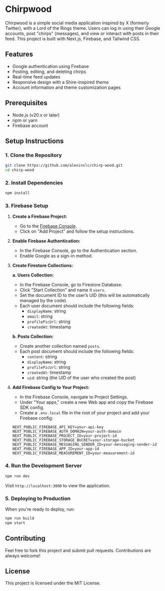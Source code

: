 # Chirpwood

Chirpwood is a simple social media application inspired by X (formerly Twitter), with a Lord of the Rings theme. Users can log in using their Google accounts, post "chirps" (messages), and view or interact with posts in their feed. This project is built with Next.js, Firebase, and Tailwind CSS.

## Features

- Google authentication using Firebase
- Posting, editing, and deleting chirps
- Real-time feed updates
- Responsive design with a Shire-inspired theme
- Account information and theme customization pages

## Prerequisites

- Node.js (v20.x or later)
- npm or yarn
- Firebase account

## Setup Instructions

### 1. Clone the Repository

```bash
git clone https://github.com/alexinslc/chirp-wood.git
cd chirp-wood
```

### 2. Install Dependencies

```bash
npm install
```

### 3. Firebase Setup

1. **Create a Firebase Project:**
   - Go to the [Firebase Console](https://console.firebase.google.com/).
   - Click on "Add Project" and follow the setup instructions.

2. **Enable Firebase Authentication:**
   - In the Firebase Console, go to the Authentication section.
   - Enable Google as a sign-in method.

3. **Create Firestore Collections:**

   **a. Users Collection:**
   - In the Firebase Console, go to Firestore Database.
   - Click "Start Collection" and name it `users`.
   - Set the document ID to the user’s UID (this will be automatically managed by the code).
   - Each user document should include the following fields:
     - `displayName`: string
     - `email`: string
     - `profilePicUrl`: string
     - `createdAt`: timestamp

   **b. Posts Collection:**
   - Create another collection named `posts`.
   - Each post document should include the following fields:
     - `content`: string
     - `displayName`: string
     - `profilePicUrl`: string
     - `createdAt`: timestamp
     - `uid`: string (the UID of the user who created the post)

4. **Add Firebase Config to Your Project:**
   - In the Firebase Console, navigate to Project Settings.
   - Under "Your apps," create a new Web app and copy the Firebase SDK config.
   - Create a `.env.local` file in the root of your project and add your Firebase config:

   ```plaintext
   NEXT_PUBLIC_FIREBASE_API_KEY=your-api-key
   NEXT_PUBLIC_FIREBASE_AUTH_DOMAIN=your-auth-domain
   NEXT_PUBLIC_FIREBASE_PROJECT_ID=your-project-id
   NEXT_PUBLIC_FIREBASE_STORAGE_BUCKET=your-storage-bucket
   NEXT_PUBLIC_FIREBASE_MESSAGING_SENDER_ID=your-messaging-sender-id
   NEXT_PUBLIC_FIREBASE_APP_ID=your-app-id
   NEXT_PUBLIC_FIREBASE_MEASUREMENT_ID=your-measurement-id
   ```

### 4. Run the Development Server

```bash
npm run dev
```

Visit `http://localhost:3000` to view the application.

### 5. Deploying to Production

When you're ready to deploy, run:

```bash
npm run build
npm start
```

## Contributing

Feel free to fork this project and submit pull requests. Contributions are always welcome!

## License

This project is licensed under the MIT License.
